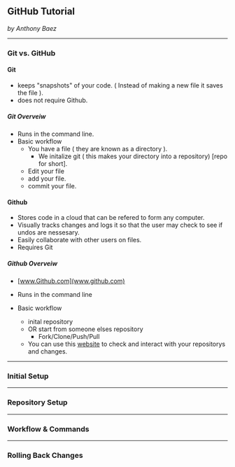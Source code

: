 ## GitHub Tutorial

_by Anthony Baez_

---
### Git vs. GitHub
#### Git 
* keeps "snapshots" of your code. ( Instead of making a new file it saves the file ).
* does not require Github.
##### Git Overveiw
* Runs in the command line.
* Basic workflow
  * You have a file ( they are known as a directory ).
    * We initalize git ( this makes your directory into a repository) [repo for short].
  * Edit your file 
  * add your file.
  * commit your file.
 
#### Github
* Stores code in a cloud that can be refered to form any computer.
* Visually tracks changes and logs it so that the user may check to see if undos are nessesary.
* Easily collaborate with other users on files.
* Requires Git
##### Github Overveiw
* [www.Github.com](www.github.com) 

* Runs in the command line
* Basic workflow
  * inital repository
  * OR start from someone elses repository 
    * Fork/Clone/Push/Pull
  * You can use this [website](www.github.com) to check and interact with your repositorys and changes.
  

---
### Initial Setup



---
### Repository Setup



---
### Workflow & Commands



---
### Rolling Back Changes